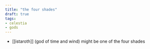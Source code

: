 ```yaml
---
title: "the four shades"
draft: true
tags:
- celestia
- gods
---
```


- [[istaroth]] (god of time and wind) might be one of the four shades
